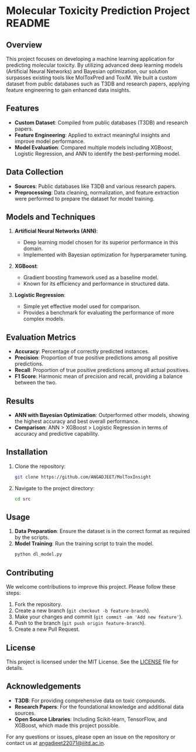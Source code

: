 # Molecular Toxicity Prediction Project README

## Overview
This project focuses on developing a machine learning application for predicting molecular toxicity. By utilizing advanced deep learning models (Artificial Neural Networks) and Bayesian optimization, our solution surpasses existing tools like MolToxPred and ToxiM. We built a custom dataset from public databases such as T3DB and research papers, applying feature engineering to gain enhanced data insights.

## Features
- **Custom Dataset**: Compiled from public databases (T3DB) and research papers.
- **Feature Engineering**: Applied to extract meaningful insights and improve model performance.
- **Model Evaluation**: Compared multiple models including XGBoost, Logistic Regression, and ANN to identify the best-performing model.

## Data Collection
- **Sources**: Public databases like T3DB and various research papers.
- **Preprocessing**: Data cleaning, normalization, and feature extraction were performed to prepare the dataset for model training.

## Models and Techniques
1. **Artificial Neural Networks (ANN)**: 
   - Deep learning model chosen for its superior performance in this domain.
   - Implemented with Bayesian optimization for hyperparameter tuning.

2. **XGBoost**:
   - Gradient boosting framework used as a baseline model.
   - Known for its efficiency and performance in structured data.

3. **Logistic Regression**:
   - Simple yet effective model used for comparison.
   - Provides a benchmark for evaluating the performance of more complex models.

## Evaluation Metrics
- **Accuracy**: Percentage of correctly predicted instances.
- **Precision**: Proportion of true positive predictions among all positive predictions.
- **Recall**: Proportion of true positive predictions among all actual positives.
- **F1 Score**: Harmonic mean of precision and recall, providing a balance between the two.

## Results
- **ANN with Bayesian Optimization**: Outperformed other models, showing the highest accuracy and best overall performance.
- **Comparison**: ANN > XGBoost > Logistic Regression in terms of accuracy and predictive capability.

## Installation
1. Clone the repository:
   ```bash
   git clone https://github.com/ANGADJEET/MolToxInsight
   ```
2. Navigate to the project directory:
   ```bash
   cd src
   ```

## Usage
1. **Data Preparation**: Ensure the dataset is in the correct format as required by the scripts.
2. **Model Training**: Run the training script to train the model.
   ```bash
   python dl_model.py
   ```

## Contributing
We welcome contributions to improve this project. Please follow these steps:
1. Fork the repository.
2. Create a new branch (`git checkout -b feature-branch`).
3. Make your changes and commit (`git commit -am 'Add new feature'`).
4. Push to the branch (`git push origin feature-branch`).
5. Create a new Pull Request.

## License
This project is licensed under the MIT License. See the [LICENSE](LICENSE) file for details.

## Acknowledgements
- **T3DB**: For providing comprehensive data on toxic compounds.
- **Research Papers**: For the foundational knowledge and additional data sources.
- **Open Source Libraries**: Including Scikit-learn, TensorFlow, and XGBoost, which made this project possible.

For any questions or issues, please open an issue on the repository or contact us at angadjeet22071@iiitd.ac.in.
